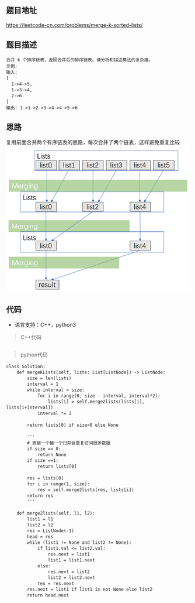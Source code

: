 ## 题目地址
https://leetcode-cn.com/problems/merge-k-sorted-lists/

## 题目描述
```
合并 k 个排序链表，返回合并后的排序链表。请分析和描述算法的复杂度。
示例:
输入:
[
  1->4->5,
  1->3->4,
  2->6
]
输出: 1->1->2->3->4->4->5->6
```
## 思路
复用前面合并两个有序链表的思路，每次合并了两个链表，这样避免重复比较
![合并K个有序链表](https://github.com/pqLee/leetcode/blob/master/images/23.%E5%90%88%E5%B9%B6K%E4%B8%AA%E6%9C%89%E5%BA%8F%E9%93%BE%E8%A1%A8.png)
## 代码
* 语言支持：C++，python3
> C++代码
```c++
```
> python代码
```
class Solution:
    def mergeKLists(self, lists: List[ListNode]) -> ListNode:
        size = len(lists)
        interval = 1
        while interval < size:
            for i in range(0, size - interval, interval*2):
                lists[i] = self.merge2lists(lists[i], lists[i+interval])
            interval *= 2
        
        return lists[0] if size>0 else None
         
        '''
        # 直接一个接一个归并会重复访问很多数据
        if size == 0:
            return None
        if size ==1:
            return lists[0]

        res = lists[0]
        for i in range(1, size):
            res = self.merge2lists(res, lists[i])
        return res
        '''
    
    def merge2lists(self, l1, l2):
        list1 = l1
        list2 = l2
        res = ListNode(-1)
        head = res
        while (list1 != None and list2 != None):      
            if list1.val <= list2.val:
                res.next = list1
                list1 = list1.next
            else:
                res.next = list2
                list2 = list2.next
            res = res.next
        res.next = list1 if list1 is not None else list2
        return head.next  
```
